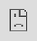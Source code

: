```yaml
---
title: 'Housemarque''s Saros will hit PS5 on March 20, 2026'
date: '2025-09-24'
excerpt: >-
  One thing that Sony confirmed in advance for its September State of Play
  stream was a first look at gameplay for Saros, the next game from
  Housemarque...
coverImage: >-
  https://images.unsplash.com/photo-1549317661-bd32c8ce0db2?w=400&h=200&fit=crop&auto=format
author: AIVibe
tags:
  - Ai
category: Transportation
source: >-
  https://www.engadget.com/gaming/playstation/housemarques-saros-will-hit-ps5-on-march-20-2026-211504381.html?src=rss
---
```

<div id="63e462402a2d47dcb05ad8309b651bff"><iframe src="https://www.youtube.com/embed/XtCS5tuvCKs?rel=0" style="top:0;left:0;width:100%;height:100%;position:absolute;border:0;" allowfullscreen="" scrolling="no" data-embed-domain="www.youtube.com"></iframe></div>
<p>One thing that Sony confirmed in advance for its <a data-i13n="cpos:1;pos:1" href="https://www.engadget.com/gaming/playstation/a-playstation-state-of-play-is-set-for-september-24-143526268.html">September State of Play</a> stream was a first look at gameplay for <a data-i13n="cpos:2;pos:1" href="https://www.engadget.com/gaming/playstation/saros-is-the-next-game-from-housemarque-coming-to-ps5-in-2026-232243078.html"><em>Saros</em></a>, the next game from Housemarque (<em>Returnal, Resogun</em>). This is the first completely new project from the developer since it <a data-i13n="cpos:3;pos:1" href="https://www.engadget.com/sony-buys-returnal-developer-housemarque-104158645.html">joined PlayStation Studios in 2021</a>, and it opened the livestream.</p>
<p>Creative director Gregory Louden took viewers through a peek at the journey of Arjun Devraj (Rahul Kohli), who&#39;s seeking answers on a shape-shifting planet called Carcosa. The combat looks very much in the vein of <em>Returnal</em>, with lots of lasers, projectiles and other nasty stuff to avoid.&nbsp;</p>
<span id="end-legacy-contents"></span><p>Arjun can trigger a shield to defend himself and redirect incoming projectiles to juice up a power weapon.  He also gets a second chance to survive an encounter as there&#39;s a revival ability he can use after his first death, but you&#39;ll need to unlock the option to do that as it&#39;s part of the permanent progression system. You&#39;ll be able to upgrade your combat suit and other abilities too. Unsurprisingly, it all looks extremely pretty.&nbsp;</p>
<p>Along with the first glimpse at gameplay, we got a release date.<em> Saros </em>will hit PS5 on March 20, 2026.</p>This article originally appeared on Engadget at https://www.engadget.com/gaming/playstation/housemarques-saros-will-hit-ps5-on-march-20-2026-211504381.html?src=rss
